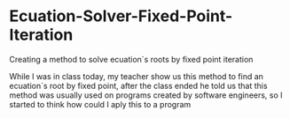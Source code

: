 # Ecuation-Solver-Fixed-Point-Iteration
Creating a method to solve ecuation´s roots by fixed point iteration

While I was in class today, my teacher show us this method to find an ecuation´s root by fixed point, after the class ended he told us that this method was
usually used on programs created by software engineers, so I started to think how could I aply this to a program
